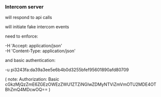 ### Intercom server

will respond to api calls

will initiate fake intercom events

need to enforce:

-H 'Accept: application/json' \
-H 'Content-Type: application/json'

and basic authentication:

-u pi3243fa:da39a3ee5e6b4b0d3255bfef95601890afd80709

( note: Authorization: Basic cGkzMjQzZmE6ZGEzOWEzZWU1ZTZiNGIwZDMyNTViZmVmOTU2MDE4OTBhZmQ4MDcwOQ== ) 